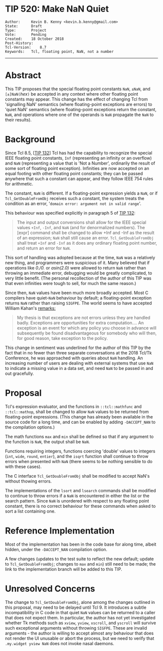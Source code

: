 # TIP 520: Make NaN Quiet
	Author:		Kevin B. Kenny <kevin.b.kenny@gmail.com>
	State:		Draft
	Type:		Project
	Vote:		Pending
	Created:	18 October 2018
	Post-History:
	Tcl-Version:	8.7
	Keywords:	Tcl, floating point, NaN, not a number
-----
# Abstract

This TIP proposes that the special floating point constants `NaN`,
`±NaN`, and `[±]NaN(`_hex_`)` be accepted in any context where
other floating point constants may appear. This change has the effect
of changing Tcl from 'signalling NaN' semantics (where floating-point
exceptions are errors) to 'quiet NaN' semantics (where floating-point
exceptions return the constant, `NaN`, and operations where one of the
operands is `NaN` propagate the `NaN` to their results).

# Background

Since Tcl 8.5, [[TIP 132](132.md)] Tcl has had the capability to
recognize the special IEEE floating point constants, `Inf`
(representing an infinity or an overflow) and `NaN` (representing a
value that is 'Not a Number', ordinarily the result of some sort of
floating point exception).  Infinities are now accepted on an equal
footing with other floating point constants; they can be passed
anywhere that such a constant can appear, and they follow IEEE 754
rules for arithmetic.

The constant, `NaN` is different.  If a floating-point expression
yields a `NaN`, or if `Tcl_GetDoubleFromObj` receives such a
constant, the system treats the condition as an error, '`domain error:
argument not in valid range`'.

This behaviour was specified explicitly in paragraph 5 of [TIP
132](132.md):

  > The input and output conversions shall allow for the IEEE special
    values `+Inf`, `-Inf`, and `NaN` (and for denormalized numbers). The
    [expr] command shall be changed to allow +Inf and -Inf as the
    result of an expression; `NaN` shall still cause an
    error. `Tcl_GetDoubleFromObj` shall treat `+Inf` and `-Inf` as it does
    any ordinary floating point number, and return an error for `NaN`.

This sort of handling was adopted because at the time, `NaN` was a
relatively new thing, and programmers were suspicious of it. Many
believed that if operations like _0./0._ or _asin(2.0)_ were allowed
to return `NaN` rather than throwing an immediate error, debugging
would be greatly complicated, to very little benefit. (The personal
recollection of the author of this TIP was that even infinities were
tough to sell, for much the same reason.)

Since then, `NaN` values have been much more broadly accepted. Most
C compilers have quiet-`NaN` behaviour by default; a floating-point
exception returns `NaN` rather than raising `SIGFPE`.  The world
seems to have accepted William Kahan's [remarks:](http://www.drdobbs.com/architecture-and-design/a-conversation-with-william-kahan/184410314)

  > My thesis is that exceptions are not errors unless they are
    handled badly. Exceptions are opportunities for extra
    computation.... An exception is an event for which any policy you
    choose in advance will subsequently be found disadvantageous for
    somebody who will then, for good reason, take exception to the
    policy.

This change in sentiment was underlined for the author of this TIP
by the fact that in no fewer than three separate conversations at the
2018 Tcl/Tk Conference, he was approached with queries about `NaN`
handling. An increasing number of users are dealing with external systems
that use `NaN` to indicate a missing value in a data set, and
need `NaN` to be passed in and out gracefully.

# Proposal

Tcl's expression evaluator, and the functions in `::tcl::mathfunc`
and `::tcl::mathop`, shall be changed to allow `NaN` values to
be returned from floating-point expressions. (This change has already
been available in the source code for a long time, and can be enabled
by adding `-DACCEPT_NAN` to the compilation options.)

The math functions `max` and `min` shall be defined so that if any
argument to the function is `NaN`, the output shall be `NaN`.

Functions requiring integers, functions coercing 'double' values to
integers (`int`, `wide`, `round`, `entier`), and the `isqrt`
function shall continue to throw errors when presented with `NaN`
(there seems to be nothing sensible to do with these cases).

The C interface `Tcl_GetDoubleFromObj` shall be modified to accept
NaN's without thowing errors. 

The implementations of the `lsort` and `lsearch` commands shall be
modified to continue to throw errors if a `NaN` is encountered in either
the list or the search pattern. Since `NaN` is unordered with respect
to any floating point constant, there is no correct behaviour for these
commands when asked to sort a list containing one.

# Reference Implementation

Most of the implementation has been in the code base for along time,
albeit hidden, under the `-DACCEPT_NAN` compilation option.

A few changes (updates to the test suite to reflect the new default;
update to `Tcl_GetDoubleFromObj`; changes to `max` and `min`)
still need to be made; the link to the implementation branch will
be added to this TIP.

# Unresolved Concerns

The change to `Tcl_GetDoubleFromObj`, alone among the changes outlined
in this proposal, may need to be delayed until Tcl 9. It introduces a
subtle incompatibility in C code in that quiet `NaN` values can be
returned to a caller that does not expect them. In particular, the
author has not yet investigated whether Tk methods such as `xview`,
`yview`, `xscroll`, and `yscroll` will survive such exceptional
arguments without throwing `SIGFPE`.  These are invalid arguments -
the author is willing to accept almost any behaviour that does not
render the UI unusable or abort the process, but we need to verify
that `.my.widget yview NaN` does not invoke nasal daemons.

